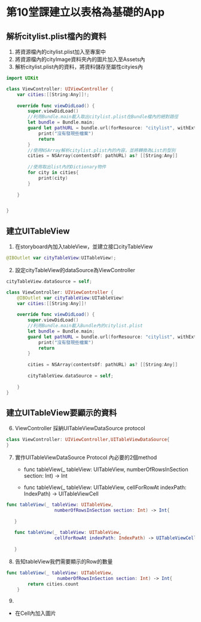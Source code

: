 # 第10堂課建立以表格為基礎的App

## 解析citylist.plist檔內的資料

1. 將資源檔內的citylist.plist加入至專案中
2. 將資源檔內的cityImage資料夾內的圖片加入至Assets內
3. 解析citylist.plist內的資料，將資料儲存至屬性cityies內

```swift
import UIKit

class ViewController: UIViewController {
    var cities:[[String:Any]]!;
    
    override func viewDidLoad() {
        super.viewDidLoad()
        //利用Bundle.main載入取出citylist.plist在Bundle檔內的絕對路徑
        let bundle = Bundle.main;
        guard let pathURL = bundle.url(forResource: "citylist", withExtension: "plist") else{
            print("沒有發現些檔案")
            return
        }
        //使用NSArray解析citylist.plist內的內容，並將轉換為List的型別
        cities = NSArray(contentsOf: pathURL) as? [[String:Any]]
        
        //使用取出list內的Dictionary物件
        for city in cities{
            print(city)
        }        
        
    }


}
```

## 建立UITableView

1. 在storyboard內加入tableView，並建立接口cityTableView

```swift
@IBOutlet var cityTableView:UITableView!;
```

2. 設定cityTableView的dataSource為ViewController

```swift
cityTableView.dataSource = self;
```

```swift
class ViewController: UIViewController {
    @IBOutlet var cityTableView:UITableView!
    var cities:[[String:Any]]!
    
    override func viewDidLoad() {
        super.viewDidLoad()
        //利用Bundle.main載入Bundle內的citylist.plist
        let bundle = Bundle.main;
        guard let pathURL = bundle.url(forResource: "citylist", withExtension: "plist") else{
            print("沒有發現些檔案")
            return
        }
        
        cities = NSArray(contentsOf: pathURL) as? [[String:Any]]
        
        cityTableView.dataSource = self;
        
    }
}
```

## 建立UITableView要顯示的資料

6. ViewController 採納UITableViewDataSource protocol

```swift
class ViewController: UIViewController,UITableViewDataSource{
}
```

7. 實作UITableViewDataSource Protocol 內必要的2個method
	- func tableView(_ tableView: UITableView, 
numberOfRowsInSection section: Int) -> Int

	- func tableView(_ tableView: UITableView, 
  cellForRowAt indexPath: IndexPath) -> UITableViewCell
  
 ```swift
 func tableView(_ tableView: UITableView,
                   numberOfRowsInSection section: Int) -> Int{
        
    }
    
    func tableView(_ tableView: UITableView,
                   cellForRowAt indexPath: IndexPath) -> UITableViewCell{
        
    }
 ``` 
 
 8. 告知tableView我們需要顯示的Row的數量

```swift
func tableView(_ tableView: UITableView,
                   numberOfRowsInSection section: Int) -> Int{
        return cities.count
    }
```

9. 

- 在Cell內加入圖片
